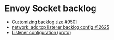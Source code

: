 # Envoy Socket backlog

 - [Customizing backlog size #9501](https://github.com/envoyproxy/envoy/issues/9501)
 - [network: add tcp listener backlog config #12625](https://github.com/envoyproxy/envoy/pull/12625)
 - [Listener configuration (proto)](https://www.envoyproxy.io/docs/envoy/latest/api-v3/config/listener/v3/listener.proto#:~:text=by%20this%20listener.-,tcp_backlog_size,-(UInt32Value)%20The)